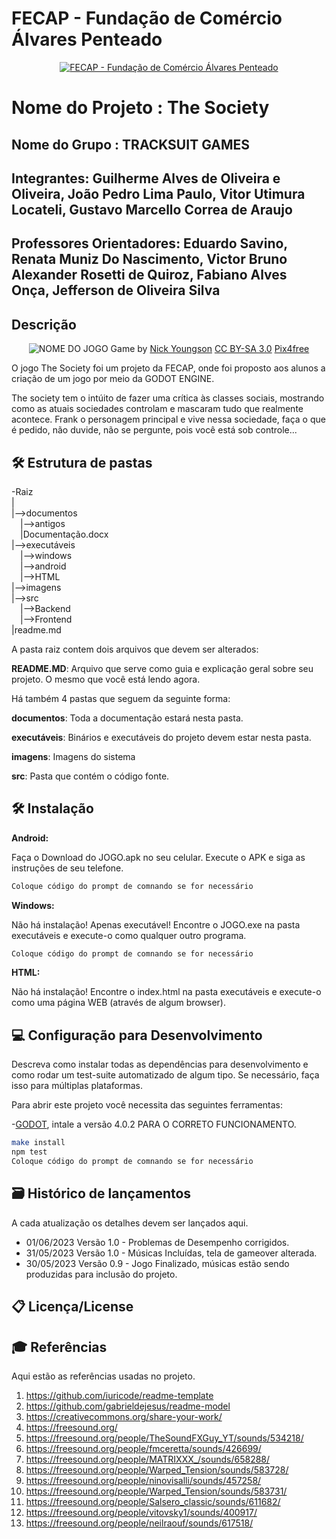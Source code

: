# FECAP - Fundação de Comércio Álvares Penteado

<p align="center">
<a href= "https://www.fecap.br/"><img src="https://encrypted-tbn0.gstatic.com/images?q=tbn:ANd9GcRhZPrRa89Kma0ZZogxm0pi-tCn_TLKeHGVxywp-LXAFGR3B1DPouAJYHgKZGV0XTEf4AE&usqp=CAU" alt="FECAP - Fundação de Comércio Álvares Penteado" border="0"></a>
</p>

# Nome do Projeto : The Society

## Nome do Grupo : TRACKSUIT GAMES

## Integrantes: Guilherme Alves de Oliveira e Oliveira, João Pedro Lima Paulo, Vitor Utimura Locateli, Gustavo Marcello Correa de Araujo

## Professores Orientadores: Eduardo Savino, Renata Muniz Do Nascimento, Victor Bruno Alexander Rosetti de Quiroz, Fabiano Alves Onça, Jefferson de Oliveira Silva

## Descrição

<p align="center">
<img src="https://pix4free.org/assets/library/2021-01-20/originals/game.jpg" alt="NOME DO JOGO" border="0">
  Game by <a href="http://www.nyphotographic.com/">Nick Youngson</a> <a rel="license" href="https://creativecommons.org/licenses/by-sa/3.0/">CC BY-SA 3.0</a> <a href="http://pix4free.org/">Pix4free</a>
</p>


O jogo The Society foi um projeto da FECAP, onde foi proposto aos alunos a criação de um jogo por meio da GODOT ENGINE.

  The society tem o intúito de fazer uma crítica às classes sociais, mostrando como as atuais sociedades controlam e mascaram tudo
que realmente acontece.
  Frank o personagem principal e vive nessa sociedade, faça o que é pedido, não duvide, não se pergunte, pois você está sob controle...

## 🛠 Estrutura de pastas

-Raiz<br>
|<br>
|-->documentos<br>
  &emsp;|-->antigos<br>
  &emsp;|Documentação.docx<br>
|-->executáveis<br>
  &emsp;|-->windows<br>
  &emsp;|-->android<br>
  &emsp;|-->HTML<br>
|-->imagens<br>
|-->src<br>
  &emsp;|-->Backend<br>
  &emsp;|-->Frontend<br>
|readme.md<br>

A pasta raiz contem dois arquivos que devem ser alterados:

<b>README.MD</b>: Arquivo que serve como guia e explicação geral sobre seu projeto. O mesmo que você está lendo agora.

Há também 4 pastas que seguem da seguinte forma:

<b>documentos</b>: Toda a documentação estará nesta pasta.

<b>executáveis</b>: Binários e executáveis do projeto devem estar nesta pasta.

<b>imagens</b>: Imagens do sistema

<b>src</b>: Pasta que contém o código fonte.

## 🛠 Instalação

<b>Android:</b>

Faça o Download do JOGO.apk no seu celular.
Execute o APK e siga as instruções de seu telefone.

```sh
Coloque código do prompt de comnando se for necessário
```

<b>Windows:</b>

Não há instalação! Apenas executável!
Encontre o JOGO.exe na pasta executáveis e execute-o como qualquer outro programa.

```sh
Coloque código do prompt de comnando se for necessário
```

<b>HTML:</b>

Não há instalação!
Encontre o index.html na pasta executáveis e execute-o como uma página WEB (através de algum browser).

## 💻 Configuração para Desenvolvimento

Descreva como instalar todas as dependências para desenvolvimento e como rodar um test-suite automatizado de algum tipo. Se necessário, faça isso para múltiplas plataformas.

Para abrir este projeto você necessita das seguintes ferramentas:

-<a href="https://godotengine.org/download">GODOT</a>, intale a versão 4.0.2 PARA O CORRETO FUNCIONAMENTO.

```sh
make install
npm test
Coloque código do prompt de comnando se for necessário
```

## 🗃 Histórico de lançamentos

A cada atualização os detalhes devem ser lançados aqui.

* 01/06/2023 Versão 1.0 - Problemas de Desempenho corrigidos.
* 31/05/2023 Versão 1.0 - Músicas Incluídas, tela de gameover alterada.
* 30/05/2023 Versão 0.9 - Jogo Finalizado, músicas estão sendo produzidas para inclusão do projeto.

## 📋 Licença/License


## 🎓 Referências

Aqui estão as referências usadas no projeto.

1. <https://github.com/iuricode/readme-template>
2. <https://github.com/gabrieldejesus/readme-model>
3. <https://creativecommons.org/share-your-work/>
4. <https://freesound.org/>
5. <https://freesound.org/people/TheSoundFXGuy_YT/sounds/534218/>
6. <https://freesound.org/people/fmceretta/sounds/426699/>
7. <https://freesound.org/people/MATRIXXX_/sounds/658288/>
8. <https://freesound.org/people/Warped_Tension/sounds/583728/>
9. <https://freesound.org/people/ninovisalli/sounds/457258/>
10. <https://freesound.org/people/Warped_Tension/sounds/583731/>
11. <https://freesound.org/people/Salsero_classic/sounds/611682/>
12. <https://freesound.org/people/vitovsky1/sounds/400917/>
13. <https://freesound.org/people/neilraouf/sounds/617518/>
